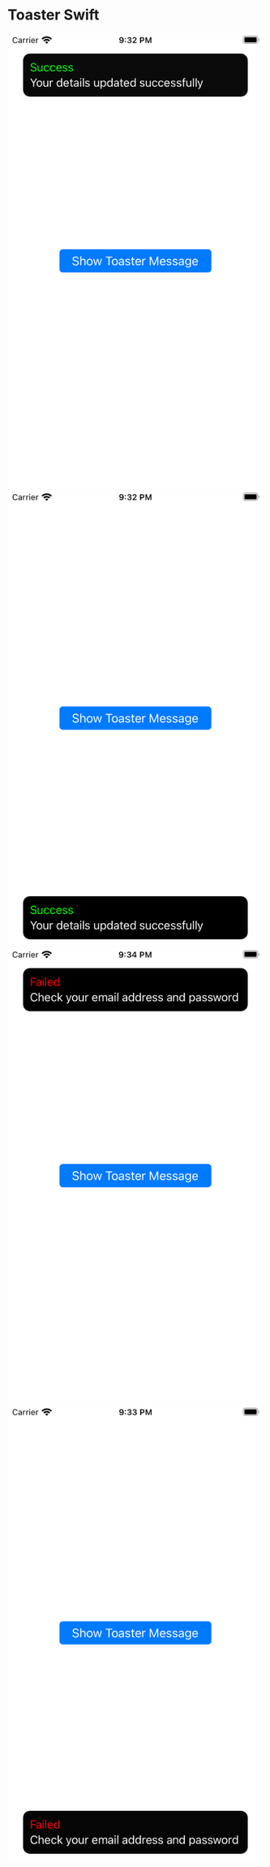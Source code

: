 # Toaster Swift

![Alt text](/screenshots/successTop.png?raw=true "success top")
![Alt text](/screenshots/successBottom.png?raw=true "success bottom")
![Alt text](/screenshots/failedTop.png?raw=true "fail top")
![Alt text](/screenshots/failBottom.png?raw=true "fail bottom")
